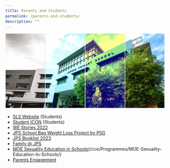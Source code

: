 ```yaml
---
title: Parents and Students
permalink: /parents-and-students/
description: ""
---
```

![](/images/Banner.png)

*   [SLS Website](https://vle.learning.moe.edu.sg/login) (Students)
*   [Student ICON](https://workspace.google.com/dashboard) (Students)
*   [WE Stories 2022](https://online.fliphtml5.com/obrr/qkde/#p=1)  
*   [JPS School Bag Weight Loss Project by PSG](/files/School%20Bag%20Weight%20Loss%20Project.pdf)
*   [JPS Booklist 2023](/forms/JPS-Booklist-2023/)
*   [Family @ JPS](/partners/Family-Matters-at-JPS/)
*  [MOE Sexuality Education in Schools](/cce/programmes/moe-sexuality-education-in-schools/)(/cce/Programmes/MOE-Sexuality-Education-In-Schools/) 
*   [Parents Engagement](/parents-engagement/)